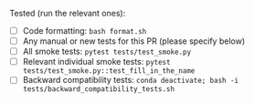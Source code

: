 <!-- Describe the changes in this PR -->



<!-- Describe the tests ran -->
<!-- Unit tests (tests/test_*.py) are part of GitHub CI; below are tests that launch on the cloud. -->

Tested (run the relevant ones):

- [ ] Code formatting: `bash format.sh`
- [ ] Any manual or new tests for this PR (please specify below)
- [ ] All smoke tests: `pytest tests/test_smoke.py` 
- [ ] Relevant individual smoke tests: `pytest tests/test_smoke.py::test_fill_in_the_name` 
- [ ] Backward compatibility tests: `conda deactivate; bash -i tests/backward_compatibility_tests.sh`
